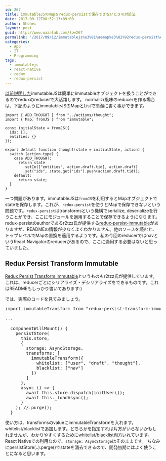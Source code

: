 ```yaml
---
id: 267
title: immutableJSのMapをredux-persistで保存できないときの対処法
date: 2017-09-12T08:52:13+09:00
author: Shohei
layout: post
guid: http://www.wazalab.com/?p=267
permalink: '/2017/09/12/immutablejs%e3%81%aemap%e3%82%92redux-persist%e3%81%a7%e4%bf%9d%e5%ad%98%e3%81%a7%e3%81%8d%e3%81%aa%e3%81%84%e3%81%a8%e3%81%8d%e3%81%ae%e5%af%be%e5%87%a6%e6%b3%95/'
categories:
  - App
  - IT
  - Programming
tags:
  - immutablejs
  - react-native
  - redux
  - redux-persist
---
```

[以前説明した](http://www.wazalab.com/2017/08/24/redux-immutable-js-reselect%e3%81%a7redux-reducer%e3%82%92%e5%ae%89%e5%85%a8%e3%81%8b%e3%81%a4%e7%b0%a1%e6%bd%94%e3%81%ab%e3%81%99%e3%82%8b/)immutableJSは簡単にimmutableオブジェクトを扱うことができるのでreduxのreducerで大活躍します。
normalizr風味のreducerを作る場合は、下記のようにimmutableJSのMapとListで簡潔に書く事ができます。

```
import { ADD_THOUGHT } from "../actions/thought";
import { Map, fromJS } from "immutable";

const initialState = fromJS({
  ids: [],
  entities: {}
});

export default function thought(state = initialState, action) {
  switch (action.type) {
    case ADD_THOUGHT:
      return state
        .setIn(["entities", action.draft.tid], action.draft)
        .set("ids", state.get("ids").push(action.draft.tid));
    default:
      return state;
  }
}
```

一つ問題があります。immutableJSは`fromJS`を利用するとMapオブジェクトでstateを保存します。これが、`redux-persist`を使うとMapで保存できないという問題です。`redux-persist`はtransformsという機構でserialize, deserializeを行うことができ、ここにモジュールを適用することで保存できるようになります。redux-persistのauthorであるr2tzz氏が提供する[redux-persist-immutable](https://github.com/rt2zz/redux-persist-immutable)がありますが、READMEの情報が少なくよくわかりません。他のソースを読むと、トップレベルでMapの置換を適用するようです。私の今回のreducerではnavというReact Navigatorのreducerがあるので、ここに適用する必要はないと思っていました。


## Redux Persist Transform Immutable

[Redux Persist Transform Immutable](https://github.com/rt2zz/redux-persist-transform-immutable)というものもr2tzz氏が提供しています。これは、reducerごとにシリアライズ・デシリアライズをできるものです。これはREADMEもしっかり書いてあります:)

では、実際のコードを見てみましょう。


<pre class="lang:js decode:true " >import immutableTransform from "redux-persist-transform-immutable";

...

  componentWillMount() {
    persistStore(
      this.store,
      {
        storage: AsyncStorage,
        transforms: [
          immutableTransform({
            whitelist: ["user", "draft", "thought"],
            blacklist: ["nav"]
          })
        ]
      },
      async () =&gt; {
        await this.store.dispatch(initUser());
        await this._loadAsync();
      }
    ); //.purge();
  }</pre> 


  
  使い方は、transformsのvalueにimmutableTransformを入れます。whitelist/blacklistで追加します。どちらかを指定すれば片方がいらないかもしれませんが、わかりやすくするためにwhitelist/blacklist両方いれています。React Nativeでの利用なので、`storage: AsyncStorage`はそのままです。 ちなみにpersistStore(..).perge()でstateを消去できるので、開発初期にはよく使うことになると思います。
